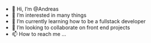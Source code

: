 - 👋 Hi, I’m @Andreas
- 👀 I’m interested in many things
- 🌱 I’m currently learning how to be a fullstack developer 
- 💞️ I’m looking to collaborate on front end projects
- 📫 How to reach me ...

<!---
Andreaskk9/Andreaskk9 is a ✨ special ✨ repository because its `README.md` (this file) appears on your GitHub profile.
You can click the Preview link to take a look at your changes.
--->
